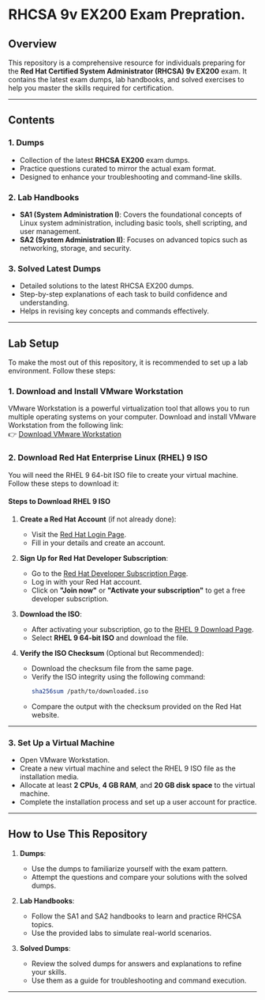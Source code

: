 # RHCSA 9v EX200 Exam Prepration.

## Overview
This repository is a comprehensive resource for individuals preparing for the **Red Hat Certified System Administrator (RHCSA) 9v EX200** exam. It contains the latest exam dumps, lab handbooks, and solved exercises to help you master the skills required for certification.

---

## Contents

### 1. **Dumps**
- Collection of the latest **RHCSA EX200** exam dumps.
- Practice questions curated to mirror the actual exam format.
- Designed to enhance your troubleshooting and command-line skills.

### 2. **Lab Handbooks**
- **SA1 (System Administration I)**: Covers the foundational concepts of Linux system administration, including basic tools, shell scripting, and user management.
- **SA2 (System Administration II)**: Focuses on advanced topics such as networking, storage, and security.

### 3. **Solved Latest Dumps**
- Detailed solutions to the latest RHCSA EX200 dumps.
- Step-by-step explanations of each task to build confidence and understanding.
- Helps in revising key concepts and commands effectively.

---

## Lab Setup

To make the most out of this repository, it is recommended to set up a lab environment. Follow these steps:

### 1. **Download and Install VMware Workstation**
VMware Workstation is a powerful virtualization tool that allows you to run multiple operating systems on your computer. Download and install VMware Workstation from the following link:  
👉 [Download VMware Workstation](https://www.vmware.com/products/workstation-pro.html)

### 2. **Download Red Hat Enterprise Linux (RHEL) 9 ISO**
You will need the RHEL 9 64-bit ISO file to create your virtual machine. Follow these steps to download it:

#### Steps to Download RHEL 9 ISO
1. **Create a Red Hat Account** (if not already done):
   - Visit the [Red Hat Login Page](https://www.redhat.com/wapps/ugc/register.html).
   - Fill in your details and create an account.

2. **Sign Up for Red Hat Developer Subscription**:
   - Go to the [Red Hat Developer Subscription Page](https://developers.redhat.com/products/rhel/download).
   - Log in with your Red Hat account.
   - Click on **"Join now"** or **"Activate your subscription"** to get a free developer subscription.

3. **Download the ISO**:
   - After activating your subscription, go to the [RHEL 9 Download Page](https://developers.redhat.com/products/rhel/download).
   - Select **RHEL 9 64-bit ISO** and download the file.

4. **Verify the ISO Checksum** (Optional but Recommended):
   - Download the checksum file from the same page.
   - Verify the ISO integrity using the following command:
     ```bash
     sha256sum /path/to/downloaded.iso
     ```
   - Compare the output with the checksum provided on the Red Hat website.

---

### 3. **Set Up a Virtual Machine**
- Open VMware Workstation.
- Create a new virtual machine and select the RHEL 9 ISO file as the installation media.
- Allocate at least **2 CPUs**, **4 GB RAM**, and **20 GB disk space** to the virtual machine.
- Complete the installation process and set up a user account for practice.

---

## How to Use This Repository

1. **Dumps**:
   - Use the dumps to familiarize yourself with the exam pattern.
   - Attempt the questions and compare your solutions with the solved dumps.

2. **Lab Handbooks**:
   - Follow the SA1 and SA2 handbooks to learn and practice RHCSA topics.
   - Use the provided labs to simulate real-world scenarios.

3. **Solved Dumps**:
   - Review the solved dumps for answers and explanations to refine your skills.
   - Use them as a guide for troubleshooting and command execution.

---

